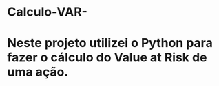 # Calculo-VAR-

# Neste projeto utilizei o Python para fazer o cálculo do Value at Risk de uma ação.
